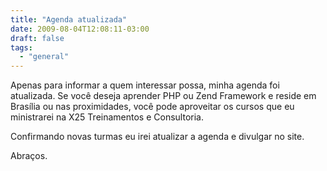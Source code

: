 ```yaml
---
title: "Agenda atualizada"
date: 2009-08-04T12:08:11-03:00
draft: false
tags:
  - "general"
---
```


Apenas para informar a quem interessar possa, minha agenda foi atualizada. Se você deseja aprender PHP ou Zend Framework
e reside em Brasília ou nas proximidades, você pode aproveitar os cursos que eu ministrarei na X25 Treinamentos e
Consultoria.

Confirmando novas turmas eu irei atualizar a agenda e divulgar no site.

Abraços.
